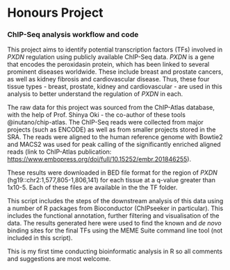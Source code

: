 # Honours Project
### ChIP-Seq analysis workflow and code 

This project aims to identify potential transcription factors (TFs) involved in _PXDN_ regulation using publicly available ChIP-Seq data. _PXDN_ is a gene that encodes the peroxidasin protein, which has been linked to several prominent diseases worldwide. These include breast and prostate cancers, as well as kidney fibrosis and cardiovascular disease. Thus, these four tissue types - breast, prostate, kidney and cardiovascular - are used in this analysis to better understand the regulation of _PXDN_ in each. 

The raw data for this project was sourced from the ChIP-Atlas database, with the help of Prof. Shinya Oki - the co-author of these tools @inutano/chip-atlas. The ChIP-Seq reads were collected from major projects (such as ENCODE) as well as from smaller projects stored in the SRA. The reads were aligned to the human reference genome with Bowtie2 and MACS2 was used for peak calling of the significantly enriched aligned reads (link to ChIP-Atlas publication: https://www.embopress.org/doi/full/10.15252/embr.201846255).

These results were downloaded in BED file format for the region of _PXDN_ (hg19::chr2:1,577,805-1,806,141) for each tissue at a q-value greater than 1x10-5. Each of these files are available in the the TF folder. 

This script includes the steps of the downstream analysis of this data using a number of R packages from Bioconductor (ChIPseeker in particular). This includes the functional annotation, further filtering and visualisation of the data. The results generated here were used to find the known and _de novo_ binding sites for the final TFs using the MEME Suite command line tool (not included in this script).

This is my first time conducting bioinformatic analysis in R so all comments and suggestions are most welcome.
